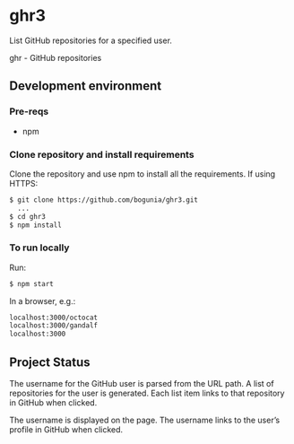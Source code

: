 # ghr3

List GitHub repositories for a specified user.

ghr - GitHub repositories

## Development environment

### Pre-reqs

- npm

### Clone repository and install requirements

Clone the repository and use npm to install all the requirements.
If using HTTPS:

```bash
$ git clone https://github.com/bogunia/ghr3.git
  ...
$ cd ghr3
$ npm install
```

### To run locally

Run:

```bash
$ npm start
```

In a browser, e.g.:
```bash
localhost:3000/octocat
localhost:3000/gandalf
localhost:3000
```

## Project Status

The username for the GitHub user is parsed from the URL path. A list of repositories for the user is generated. 
Each list item links to that repository in GitHub when clicked.

The username is displayed on the page. The username links to the user’s profile in GitHub when clicked.


